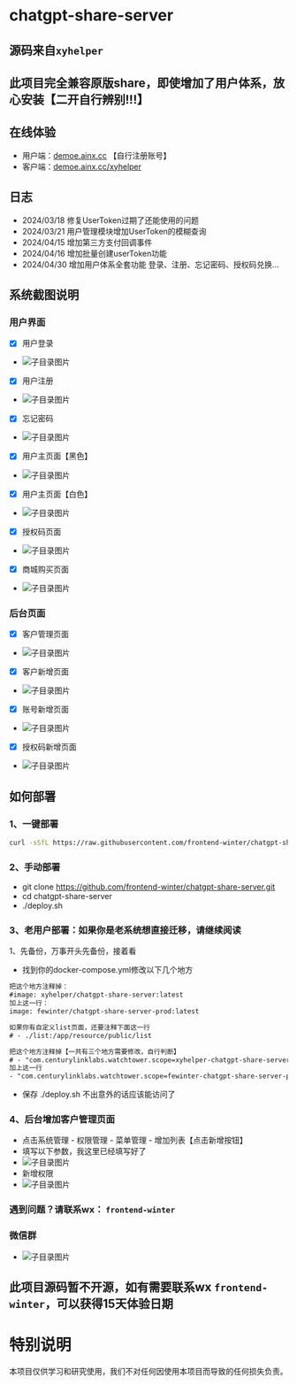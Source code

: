 # chatgpt-share-server

## 源码来自`xyhelper`

## 此项目完全兼容原版share，即使增加了用户体系，放心安装【二开自行辨别!!!】

## 在线体验
- 用户端：[demoe.ainx.cc](https://demoe.ainx.cc) 【自行注册账号】
- 客户端：[demoe.ainx.cc/xyhelper](https://demoe.ainx.cc/xyhelper) 

## 日志
- 2024/03/18 修复UserToken过期了还能使用的问题
- 2024/03/21 用户管理模块增加UserToken的模糊查询
- 2024/04/15 增加第三方支付回调事件
- 2024/04/16 增加批量创建userToken功能
- 2024/04/30 增加用户体系全套功能 登录、注册、忘记密码、授权码兑换...

## 系统截图说明
### 用户界面
- [x] 用户登录
- ![子目录图片](./images/img.png)
- [x] 用户注册
- ![子目录图片](./images/img_1.png)
- [x] 忘记密码
- ![子目录图片](./images/img_2.png)
- [x] 用户主页面【黑色】
- ![子目录图片](./images/img_3.png)
- [x] 用户主页面【白色】
- ![子目录图片](./images/img_4.png)
- [x] 授权码页面
- ![子目录图片](./images/img_5.png)
- [x] 商城购买页面
- ![子目录图片](./images/img_6.png)

### 后台页面
- [x] 客户管理页面
- ![子目录图片](./images/img_7.png)
- [x] 客户新增页面
- ![子目录图片](./images/img_8.png)
- [x] 账号新增页面
- ![子目录图片](./images/img_9.png)
- [x] 授权码新增页面
- ![子目录图片](./images/img_10.png)


## 如何部署

### 1、一键部署
```bash
curl -sSfL https://raw.githubusercontent.com/frontend-winter/chatgpt-share-server/master/quick-install.sh | bash
```

### 2、手动部署

- git clone https://github.com/frontend-winter/chatgpt-share-server.git
- cd chatgpt-share-server
- ./deploy.sh

### 3、老用户部署：如果你是老系统想直接迁移，请继续阅读
1、先备份，万事开头先备份，接着看
- 找到你的docker-compose.yml修改以下几个地方
```html
把这个地方注释掉：
#image: xyhelper/chatgpt-share-server:latest
加上这一行：
image: fewinter/chatgpt-share-server-prod:latest

如果你有自定义list页面，还要注释下面这一行
# - ./list:/app/resource/public/list

把这个地方注释掉【一共有三个地方需要修改，自行判断】
# - "com.centurylinklabs.watchtower.scope=xyhelper-chatgpt-share-server"
加上这一行
- "com.centurylinklabs.watchtower.scope=fewinter-chatgpt-share-server-prod"
```
- 保存 ./deploy.sh 不出意外的话应该能访问了

### 4、后台增加客户管理页面
- 点击系统管理 - 权限管理 - 菜单管理 - 增加列表【点击新增按钮】
- 填写以下参数，我这里已经填写好了
- ![子目录图片](./images/img_11.png)
- 新增权限
- ![子目录图片](./images/img_12.png)

### 遇到问题？请联系wx： `frontend-winter`

### 微信群
- ![子目录图片](./images/img_13.png)
## 此项目源码暂不开源，如有需要联系wx `frontend-winter`，可以获得15天体验日期

# 特别说明

本项目仅供学习和研究使用，我们不对任何因使用本项目而导致的任何损失负责。
